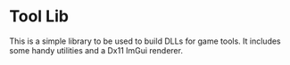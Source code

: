 # Tool Lib

This is a simple library to be used to build DLLs for game tools. It includes some handy utilities and a Dx11 ImGui renderer.
